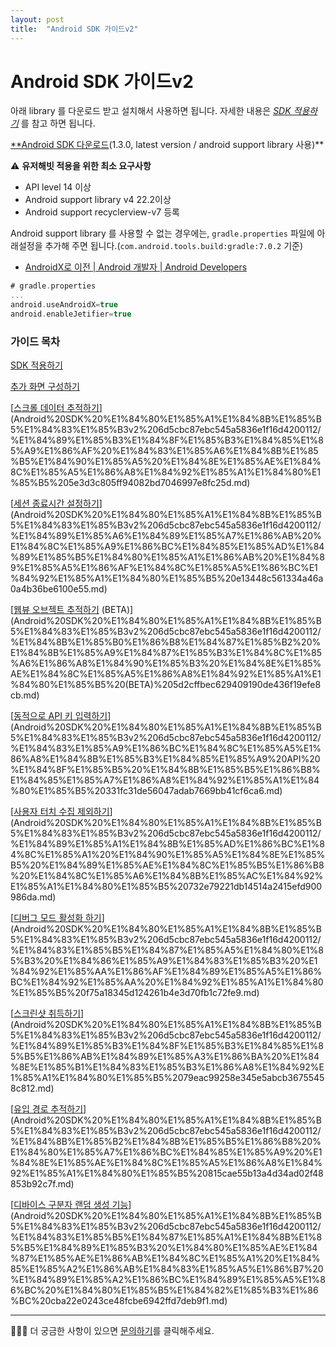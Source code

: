 ```yaml
---
layout: post
title:  "Android SDK 가이드v2"
---
```


# Android SDK 가이드v2

아래 library 를 다운로드 받고 설치해서 사용하면 됩니다. 자세한 내용은 *[SDK 적용하기](Android%20SDK%20%E1%84%80%E1%85%A1%E1%84%8B%E1%85%B5%E1%84%83%E1%85%B3v2%206d5cbc87ebc545a5836e1f16d4200112/SDK%20%E1%84%8C%E1%85%A5%E1%86%A8%E1%84%8B%E1%85%AD%E1%86%BC%E1%84%92%E1%85%A1%E1%84%80%E1%85%B5%207bbdea6a1b84444a94079d421255922e.md)* 를 참고 하면 됩니다.

[**Android SDK 다운로드](https://s3-ap-northeast-1.amazonaws.com/userhabit-production/sdks/userhabitsdk_1.3.0.aar)(1.3.0, latest version / android support library 사용)**

⚠️ **유저해빗 적용을 위한 최소 요구사항**

- API level 14 이상
- Android support library v4 22.2이상
- Android support recyclerview-v7 등록

Android support library 를 사용할 수 없는 경우에는, `gradle.properties` 파일에 아래설정을 추가해 주면 됩니다.(`com.android.tools.build:gradle:7.0.2` 기준)

- [AndroidX로 이전 | Android 개발자 | Android Developers](https://developer.android.com/jetpack/androidx/migrate#migrate_an_existing_project_using_android_studio)

```groovy
# gradle.properties
...
android.useAndroidX=true
android.enableJetifier=true
```

### 가이드 목차

[SDK 적용하기](Android%20SDK%20%E1%84%80%E1%85%A1%E1%84%8B%E1%85%B5%E1%84%83%E1%85%B3v2%206d5cbc87ebc545a5836e1f16d4200112/SDK%20%E1%84%8C%E1%85%A5%E1%86%A8%E1%84%8B%E1%85%AD%E1%86%BC%E1%84%92%E1%85%A1%E1%84%80%E1%85%B5%207bbdea6a1b84444a94079d421255922e.md)

[추가 화면 구성하기](Android%20SDK%20%E1%84%80%E1%85%A1%E1%84%8B%E1%85%B5%E1%84%83%E1%85%B3v2%206d5cbc87ebc545a5836e1f16d4200112/%E1%84%8E%E1%85%AE%E1%84%80%E1%85%A1%20%E1%84%92%E1%85%AA%E1%84%86%E1%85%A7%E1%86%AB%20%E1%84%80%E1%85%AE%E1%84%89%E1%85%A5%E1%86%BC%E1%84%92%E1%85%A1%E1%84%80%E1%85%B5%20ac299807a357464b82f3d2f808eeb2a6.md)

[[스크롤 데이터 추적하기](http://userhabit.io/ko/documentations/sdk_android#g_android_scroll_data)](Android%20SDK%20%E1%84%80%E1%85%A1%E1%84%8B%E1%85%B5%E1%84%83%E1%85%B3v2%206d5cbc87ebc545a5836e1f16d4200112/%E1%84%89%E1%85%B3%E1%84%8F%E1%85%B3%E1%84%85%E1%85%A9%E1%86%AF%20%E1%84%83%E1%85%A6%E1%84%8B%E1%85%B5%E1%84%90%E1%85%A5%20%E1%84%8E%E1%85%AE%E1%84%8C%E1%85%A5%E1%86%A8%E1%84%92%E1%85%A1%E1%84%80%E1%85%B5%205e3d3c805ff94082bd7046997e8fc25d.md)

[[세션 종료시간 설정하기](http://userhabit.io/ko/documentations/sdk_android#g_android_quit_time)](Android%20SDK%20%E1%84%80%E1%85%A1%E1%84%8B%E1%85%B5%E1%84%83%E1%85%B3v2%206d5cbc87ebc545a5836e1f16d4200112/%E1%84%89%E1%85%A6%E1%84%89%E1%85%A7%E1%86%AB%20%E1%84%8C%E1%85%A9%E1%86%BC%E1%84%85%E1%85%AD%E1%84%89%E1%85%B5%E1%84%80%E1%85%A1%E1%86%AB%20%E1%84%89%E1%85%A5%E1%86%AF%E1%84%8C%E1%85%A5%E1%86%BC%E1%84%92%E1%85%A1%E1%84%80%E1%85%B5%20e13448c561334a46a0a4b36be6100e55.md)

[[웹뷰 오브젝트 추적하기](http://userhabit.io/ko/documentations/sdk_android#g_android_tracking_webview) (BETA)](Android%20SDK%20%E1%84%80%E1%85%A1%E1%84%8B%E1%85%B5%E1%84%83%E1%85%B3v2%206d5cbc87ebc545a5836e1f16d4200112/%E1%84%8B%E1%85%B0%E1%86%B8%E1%84%87%E1%85%B2%20%E1%84%8B%E1%85%A9%E1%84%87%E1%85%B3%E1%84%8C%E1%85%A6%E1%86%A8%E1%84%90%E1%85%B3%20%E1%84%8E%E1%85%AE%E1%84%8C%E1%85%A5%E1%86%A8%E1%84%92%E1%85%A1%E1%84%80%E1%85%B5%20(BETA)%205d2cffbec629409190de436f19efe8cb.md)

[[동적으로 API 키 입력하기](http://userhabit.io/ko/documentations/sdk_android#g_android_api)](Android%20SDK%20%E1%84%80%E1%85%A1%E1%84%8B%E1%85%B5%E1%84%83%E1%85%B3v2%206d5cbc87ebc545a5836e1f16d4200112/%E1%84%83%E1%85%A9%E1%86%BC%E1%84%8C%E1%85%A5%E1%86%A8%E1%84%8B%E1%85%B3%E1%84%85%E1%85%A9%20API%20%E1%84%8F%E1%85%B5%20%E1%84%8B%E1%85%B5%E1%86%B8%E1%84%85%E1%85%A7%E1%86%A8%E1%84%92%E1%85%A1%E1%84%80%E1%85%B5%20331fc31de56047adab7669bb41cf6ca6.md)

[[사용자 터치 수집 제외하기](http://userhabit.io/ko/documentations/sdk_android#g_android_touch)](Android%20SDK%20%E1%84%80%E1%85%A1%E1%84%8B%E1%85%B5%E1%84%83%E1%85%B3v2%206d5cbc87ebc545a5836e1f16d4200112/%E1%84%89%E1%85%A1%E1%84%8B%E1%85%AD%E1%86%BC%E1%84%8C%E1%85%A1%20%E1%84%90%E1%85%A5%E1%84%8E%E1%85%B5%20%E1%84%89%E1%85%AE%E1%84%8C%E1%85%B5%E1%86%B8%20%E1%84%8C%E1%85%A6%E1%84%8B%E1%85%AC%E1%84%92%E1%85%A1%E1%84%80%E1%85%B5%20732e79221db14514a2415efd900986da.md)

[[디버그 모드 활성화 하기](http://userhabit.io/ko/documentations/sdk_android#g_android_debug)](Android%20SDK%20%E1%84%80%E1%85%A1%E1%84%8B%E1%85%B5%E1%84%83%E1%85%B3v2%206d5cbc87ebc545a5836e1f16d4200112/%E1%84%83%E1%85%B5%E1%84%87%E1%85%A5%E1%84%80%E1%85%B3%20%E1%84%86%E1%85%A9%E1%84%83%E1%85%B3%20%E1%84%92%E1%85%AA%E1%86%AF%E1%84%89%E1%85%A5%E1%86%BC%E1%84%92%E1%85%AA%20%E1%84%92%E1%85%A1%E1%84%80%E1%85%B5%20f75a18345d124261b4e3d70fb1c72fe9.md)

[[스크린샷 취득하기](http://userhabit.io/ko/documentations/sdk_android#g_android_screen)](Android%20SDK%20%E1%84%80%E1%85%A1%E1%84%8B%E1%85%B5%E1%84%83%E1%85%B3v2%206d5cbc87ebc545a5836e1f16d4200112/%E1%84%89%E1%85%B3%E1%84%8F%E1%85%B3%E1%84%85%E1%85%B5%E1%86%AB%E1%84%89%E1%85%A3%E1%86%BA%20%E1%84%8E%E1%85%B1%E1%84%83%E1%85%B3%E1%86%A8%E1%84%92%E1%85%A1%E1%84%80%E1%85%B5%2079eac99258e345e5abcb36755458c812.md)

[[유입 경로 추적하기](http://userhabit.io/ko/documentations/sdk_android#g_android_tracing)](Android%20SDK%20%E1%84%80%E1%85%A1%E1%84%8B%E1%85%B5%E1%84%83%E1%85%B3v2%206d5cbc87ebc545a5836e1f16d4200112/%E1%84%8B%E1%85%B2%E1%84%8B%E1%85%B5%E1%86%B8%20%E1%84%80%E1%85%A7%E1%86%BC%E1%84%85%E1%85%A9%20%E1%84%8E%E1%85%AE%E1%84%8C%E1%85%A5%E1%86%A8%E1%84%92%E1%85%A1%E1%84%80%E1%85%B5%20815cae55b13a4d34ad02f48853b92c7f.md)

[[디바이스 구분자 랜덤 생성 기능](http://userhabit.io/ko/documentations/sdk_android#g_android_rd_device)](Android%20SDK%20%E1%84%80%E1%85%A1%E1%84%8B%E1%85%B5%E1%84%83%E1%85%B3v2%206d5cbc87ebc545a5836e1f16d4200112/%E1%84%83%E1%85%B5%E1%84%87%E1%85%A1%E1%84%8B%E1%85%B5%E1%84%89%E1%85%B3%20%E1%84%80%E1%85%AE%E1%84%87%E1%85%AE%E1%86%AB%E1%84%8C%E1%85%A1%20%E1%84%85%E1%85%A2%E1%86%AB%E1%84%83%E1%85%A5%E1%86%B7%20%E1%84%89%E1%85%A2%E1%86%BC%E1%84%89%E1%85%A5%E1%86%BC%20%E1%84%80%E1%85%B5%E1%84%82%E1%85%B3%E1%86%BC%20cba22e0243ce48fcbe6942ffd7deb9f1.md)

---

🙋🏻‍♂️ 더 궁금한 사항이 있으면 [문의하기](http://userhabit.io/contact_us)를 클릭해주세요.